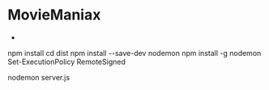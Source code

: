 # MovieManiax

-

npm install
cd dist
npm install --save-dev nodemon
npm install -g nodemon
Set-ExecutionPolicy RemoteSigned

nodemon server.js
